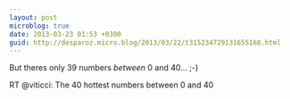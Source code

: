 ```yaml
---
layout: post
microblog: true
date: 2013-03-23 01:53 +0300
guid: http://desparoz.micro.blog/2013/03/22/t315234729131655168.html
---
```

But theres only 39 numbers *between* 0 and 40… ;-)

RT @viticci: The 40 hottest numbers between 0 and 40
